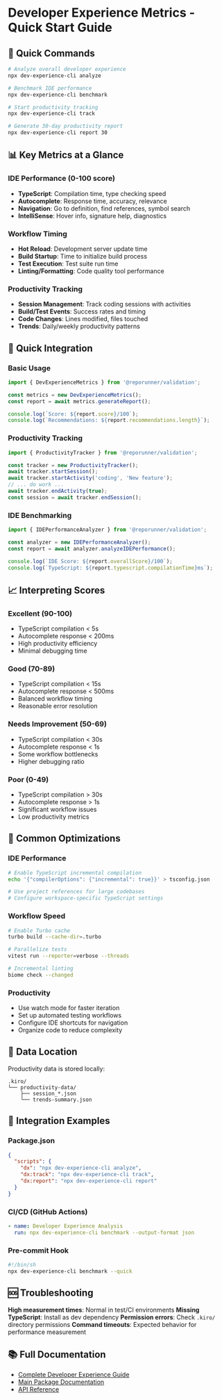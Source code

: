 # Developer Experience Metrics - Quick Start Guide

## 🚀 Quick Commands

```bash
# Analyze overall developer experience
npx dev-experience-cli analyze

# Benchmark IDE performance
npx dev-experience-cli benchmark

# Start productivity tracking
npx dev-experience-cli track

# Generate 30-day productivity report
npx dev-experience-cli report 30
```

## 📊 Key Metrics at a Glance

### IDE Performance (0-100 score)
- **TypeScript**: Compilation time, type checking speed
- **Autocomplete**: Response time, accuracy, relevance
- **Navigation**: Go to definition, find references, symbol search
- **IntelliSense**: Hover info, signature help, diagnostics

### Workflow Timing
- **Hot Reload**: Development server update time
- **Build Startup**: Time to initialize build process
- **Test Execution**: Test suite run time
- **Linting/Formatting**: Code quality tool performance

### Productivity Tracking
- **Session Management**: Track coding sessions with activities
- **Build/Test Events**: Success rates and timing
- **Code Changes**: Lines modified, files touched
- **Trends**: Daily/weekly productivity patterns

## 🔧 Quick Integration

### Basic Usage
```typescript
import { DevExperienceMetrics } from '@reporunner/validation';

const metrics = new DevExperienceMetrics();
const report = await metrics.generateReport();

console.log(`Score: ${report.score}/100`);
console.log(`Recommendations: ${report.recommendations.length}`);
```

### Productivity Tracking
```typescript
import { ProductivityTracker } from '@reporunner/validation';

const tracker = new ProductivityTracker();
await tracker.startSession();
await tracker.startActivity('coding', 'New feature');
// ... do work ...
await tracker.endActivity(true);
const session = await tracker.endSession();
```

### IDE Benchmarking
```typescript
import { IDEPerformanceAnalyzer } from '@reporunner/validation';

const analyzer = new IDEPerformanceAnalyzer();
const report = await analyzer.analyzeIDEPerformance();

console.log(`IDE Score: ${report.overallScore}/100`);
console.log(`TypeScript: ${report.typescript.compilationTime}ms`);
```

## 📈 Interpreting Scores

### Excellent (90-100)
- TypeScript compilation < 5s
- Autocomplete response < 200ms
- High productivity efficiency
- Minimal debugging time

### Good (70-89)
- TypeScript compilation < 15s
- Autocomplete response < 500ms
- Balanced workflow timing
- Reasonable error resolution

### Needs Improvement (50-69)
- TypeScript compilation < 30s
- Autocomplete response < 1s
- Some workflow bottlenecks
- Higher debugging ratio

### Poor (0-49)
- TypeScript compilation > 30s
- Autocomplete response > 1s
- Significant workflow issues
- Low productivity metrics

## 🎯 Common Optimizations

### IDE Performance
```bash
# Enable TypeScript incremental compilation
echo '{"compilerOptions": {"incremental": true}}' > tsconfig.json

# Use project references for large codebases
# Configure workspace-specific TypeScript settings
```

### Workflow Speed
```bash
# Enable Turbo cache
turbo build --cache-dir=.turbo

# Parallelize tests
vitest run --reporter=verbose --threads

# Incremental linting
biome check --changed
```

### Productivity
- Use watch mode for faster iteration
- Set up automated testing workflows
- Configure IDE shortcuts for navigation
- Organize code to reduce complexity

## 📁 Data Location

Productivity data is stored locally:
```
.kiro/
└── productivity-data/
    ├── session_*.json
    └── trends-summary.json
```

## 🔗 Integration Examples

### Package.json
```json
{
  "scripts": {
    "dx": "npx dev-experience-cli analyze",
    "dx:track": "npx dev-experience-cli track",
    "dx:report": "npx dev-experience-cli report"
  }
}
```

### CI/CD (GitHub Actions)
```yaml
- name: Developer Experience Analysis
  run: npx dev-experience-cli benchmark --output-format json
```

### Pre-commit Hook
```bash
#!/bin/sh
npx dev-experience-cli benchmark --quick
```

## 🆘 Troubleshooting

**High measurement times**: Normal in test/CI environments
**Missing TypeScript**: Install as dev dependency
**Permission errors**: Check `.kiro/` directory permissions
**Command timeouts**: Expected behavior for performance measurement

## 📚 Full Documentation

- [Complete Developer Experience Guide](./README-dev-experience.md)
- [Main Package Documentation](./README.md)
- [API Reference](./README-dev-experience.md#api-reference)
